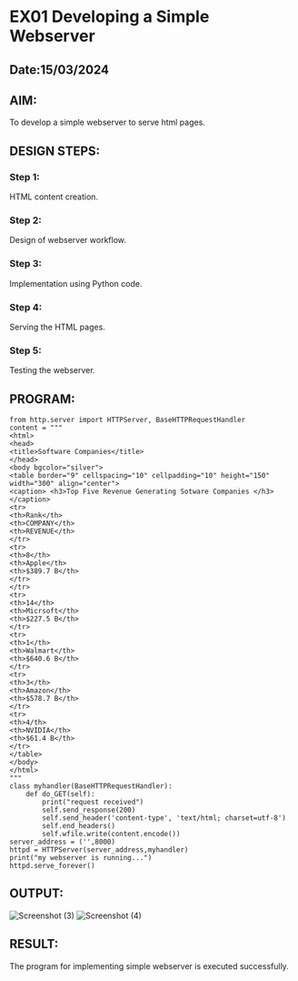 # EX01 Developing a Simple Webserver
## Date:15/03/2024

## AIM:
To develop a simple webserver to serve html pages.

## DESIGN STEPS:
### Step 1: 
HTML content creation.

### Step 2:
Design of webserver workflow.

### Step 3:
Implementation using Python code.

### Step 4:
Serving the HTML pages.

### Step 5:
Testing the webserver.

## PROGRAM:
```
from http.server import HTTPServer, BaseHTTPRequestHandler
content = """
<html>
<head>
<title>Software Companies</title>
</head>
<body bgcolor="silver">
<table border="9" cellspacing="10" cellpadding="10" height="150" width="300" align="center">
<caption> <h3>Top Five Revenue Generating Sotware Companies </h3></caption>
<tr>
<th>Rank</th>
<th>COMPANY</th>
<th>REVENUE</th>
</tr>
<tr>
<th>8</th>
<th>Apple</th>
<th>$389.7 B</th>
</tr>
</tr>
<tr>
<th>14</th>
<th>Micrsoft</th>
<th>$227.5 B</th>
</tr>
<tr>
<th>1</th>
<th>Walmart</th>
<th>$640.6 B</th>
</tr>
<tr>
<th>3</th>
<th>Amazon</th>
<th>$578.7 B</th>
</tr>
<tr>
<th>4/th>
<th>NVIDIA</th>
<th>$61.4 B</th>
</tr>
</table>
</body>
</html>
"""
class myhandler(BaseHTTPRequestHandler):
    def do_GET(self):
        print("request received")
        self.send_response(200)
        self.send_header('content-type', 'text/html; charset=utf-8')
        self.end_headers()
        self.wfile.write(content.encode())
server_address = ('',8000)
httpd = HTTPServer(server_address,myhandler)
print("my webserver is running...")
httpd.serve_forever()
```

## OUTPUT:
![Screenshot (3)](https://github.com/priyadharshini210/simplewebserver/assets/148514638/ff4a4fac-e900-4057-99d1-be43159450aa)
![Screenshot (4)](https://github.com/priyadharshini210/simplewebserver/assets/148514638/6fd6f758-97fe-4e08-a5ab-04b6eb145ebd)


## RESULT:
The program for implementing simple webserver is executed successfully.
